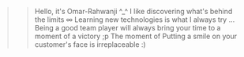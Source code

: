 >><intro>
>>  Hello, it's Omar-Rahwanji ^_^
>></intro> 
>>
>><curiosity>
>>  I like discovering what's behind the limits ∞
>></curiosity>
>>
>><perseverance>
>>  Learning new technologies is what I always try ...
>></perseverance> 
>>
>><partnership>
>>  Being a good team player will always bring your time to a moment of a victory ;p
>></partnership>
>>
>><motivation>
>>  The moment of Putting a smile on your customer's face is irreplaceable :)
>></motivation>

